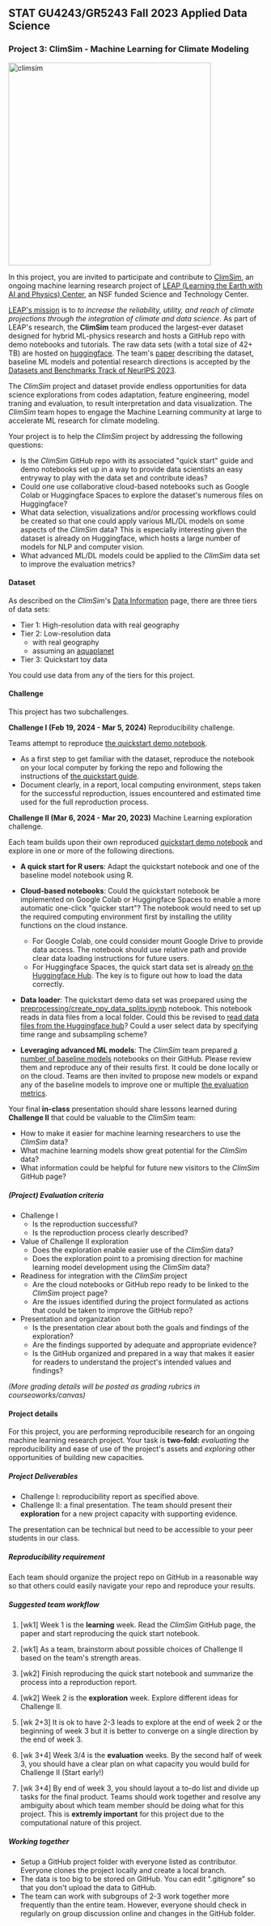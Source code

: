 ## STAT GU4243/GR5243 Fall 2023 Applied Data Science 

### Project 3: ClimSim - Machine Learning for Climate Modeling 

<img src="https://leap-stc.github.io/ClimSim/_images/fig_1.png" alt="climsim" width="400"/>

In this project, you are invited to participate and contribute to [ClimSim](https://leap-stc.github.io/ClimSim/README.html), an ongoing machine learning research project of [LEAP (Learning the Earth with AI and Physics) Center](https://leap.columbia.edu), an NSF funded Science and Technology Center. 

[LEAP's mission](https://leap.columbia.edu/about/) is to *to increase the reliability, utility, and reach of climate projections through the integration of climate and data science*. As part of LEAP's research, the **ClimSim** team produced the largest-ever dataset designed for hybrid ML-physics research and hosts a GitHub repo with demo notebooks and tutorials. The raw data sets (with a total size of 42+ TB) are hosted on [huggingface](https://huggingface.co/LEAP). The team's [paper](https://arxiv.org/abs/2306.08754) describing the dataset, baseline ML models and potential research directions is accepted by the [Datasets and Benchmarks Track of NeurIPS 2023](https://nips.cc/Conferences/2023/CallForDatasetsBenchmarks).

The *ClimSim* project and dataset provide endless opportunities for data science explorations from codes adaptation, feature engineering, model traning and evaluation, to result interpretation and data visualization. The *ClimSim* team hopes to engage the Machine Learning community at large to accelerate ML research for climate modeling. 

Your project is to help the *ClimSim* project by addressing the following questions:

* Is the *ClimSim* GitHub repo with its associated "quick start" guide and demo notebooks set up in a way to provide data scientists an easy entryway to play with the data set and contribute ideas?
* Could one use collaborative cloud-based notebooks such as Google Colab or Huggingface Spaces to explore the dataset's numerous files on Huggingface? 
* What data selection, visualizations and/or processing workflows could be created so that one could apply various ML/DL models on some aspects of the *ClimSim* data? This is especially interesting given the dataset is already on Huggingface, which hosts a large number of models for NLP and computer vision. 
* What advanced ML/DL models could be applied to the *ClimSim* data set to improve the evaluation metrics?

#### Dataset
As described on the *ClimSim*'s [Data Information](https://leap-stc.github.io/ClimSim/dataset.html) page, there are three tiers of data sets:

* Tier 1: High-resolution data with real geography
* Tier 2: Low-resolution data
	* with real geography
	* assuming an [aquaplanet](https://www.cesm.ucar.edu/models/simple/aquaplanet)
* Tier 3: Quickstart toy data

You could use data from any of the tiers for this project. 

#### Challenge
This project has two subchallenges. 

**Challenge I (Feb 19, 2024 - Mar 5, 2024)** Reproducibility challenge. 

Teams attempt to reproduce [the quickstart demo notebook](https://github.com/leap-stc/ClimSim/blob/main/demo_notebooks/quickstart_example.ipynb). 

* As a first step to get familiar with the dataset, reproduce the notebook on your local computer by forking the repo and following the instructions of [the quickstart guide](https://leap-stc.github.io/ClimSim/quickstart.html). 
* Document clearly, in a report, local computing environment, steps taken for the successful reproduction, issues encountered and estimated time used for the full reproduction process. 

**Challenge II (Mar 6, 2024 - Mar 20, 2023)** Machine Learning exploration challenge. 

Each team builds upon their own reproduced [quickstart demo notebook](https://github.com/leap-stc/ClimSim/blob/main/demo_notebooks/quickstart_example.ipynb) and explore in one or more of the following directions. 

* **A quick start for R users**: Adapt the quickstart notebook and one of the baseline model notebook using R. 

* **Cloud-based notebooks**: Could the quickstart notebook be implemented on Google Colab or Huggingface Spaces to enable a more automatic one-click "quicker start"? The notebook would need to set up the required computing environment first by installing the utility functions on the cloud instance. 
	* For Google Colab, one could consider mount Google Drive to provide data access. The notebook should use relative path and provide clear data loading instructions for future users.
	* For Huggingface Spaces, the quick start data set is already [on the Huggingface Hub](https://huggingface.co/datasets/LEAP/subsampled_low_res). The key is to figure out how to load the data correctly.

* **Data loader**: The quickstart demo data set was proepared using the [preprocessing/create_npy_data_splits.ipynb](https://github.com/leap-stc/ClimSim/tree/main/preprocessing/create_npy_data_splits.ipynb) notebook. This notebook reads in data files from a local folder. Could this be revised to [read data files from the Huggingface hub](https://huggingface.co/docs/datasets/loading)? Could a user select data by specifying time range and subsampling scheme? 

* **Leveraging advanced ML models**: The *ClimSim* team prepared [a number of baseline models](https://leap-stc.github.io/ClimSim/models.html) notebooks on their GitHub. Please review them and reproduce any of their results first. It could be done locally or on the cloud. Teams are then invited to propose new models or expand any of the baseline models to improve one or multiple [the evaluation metrics](https://leap-stc.github.io/ClimSim/evaluating.html). 
 
Your final **in-class** presentation should share lessons learned during **Challenge II** that could be valuable to the *ClimSim* team:

* How to make it easier for machine learning researchers to use the *ClimSim* data?
* What machine learning models show great potential for the *ClimSim* data?
* What information could be helpful for future new visitors to the *ClimSim* GitHub page?

##### (Project) Evaluation criteria

- Challenge I
	- Is the reproduction successful?
  	- Is the reproduction process clearly described?
- Value of Challenge II exploration
	- Does the exploration enable easier use of the *ClimSim* data?
	- Does the exploration point to a promising direction for machine learning model development using the *ClimSim* data? 
- Readiness for integration with the *ClimSim* project
  - Are the cloud notebooks or GitHub repo ready to be linked to the *ClimSim* project page?
  - Are the issues identified during the project formulated as actions that could be taken to improve the GitHub repo?
- Presentation and organization
  - Is the presentation clear about both the goals and findings of the exploration?
  - Are the findings supported by adequate and appropriate evidence?
  - Is the GitHub organized and prepared in a way that makes it easier for readers to understand the project's intended values and findings?

*(More grading details will be posted as grading rubrics in courseoworks/canvas)*


#### Project details

For this project, you are performing reproducibile research for an ongoing machine learning research project. Your task is **two-fold:** *evaluating* the reproducibility and ease of use of the project's assets and *exploring* other opportunities of building new capacities. 

##### Project Deliverables

+ Challenge I: reproducibility report as specified above. 
+ Challenge II: a final presentation. The team should present their **exploration** for a new project capacity with supporting evidence.

The presentation can be technical but need to be accessible to your peer students in our class. 

##### Reproducibility requirement

Each team should organize the project repo on GitHub in a reasonable way so that others could easily navigate your repo and reproduce your results.

##### Suggested team workflow

1. [wk1] Week 1 is the **learning** week. Read the *ClimSim* GitHub page, the paper and start reproducing the quick start notebook. 

2. [wk1] As a team, brainstorm about possible choices of Challenge II based on the team's strength areas.

4. [wk2] Finish reproducing the quick start notebook and summarize the process into a reproduction report. 

5. [wk2] Week 2 is the **exploration** week. Explore different ideas for Challenge II.

6. [wk 2+3] It is ok to have 2-3 leads to explore at the end of week 2 or the beginning of week 3 but it is better to converge on a single direction by the end of week 3.

7. [wk 3+4] Week 3/4 is the **evaluation** weeks. By the second half of week 3, you should have a clear plan on what capacity you would build for Challenge II (Start early!)

8. [wk 3+4] By end of week 3, you should layout a to-do list and divide up tasks for the final product. Teams should work together and resolve any ambiguity about which team member should be doing what for this project. This is **extremly important** for this project due to the computational nature of this project.

##### Working together

- Setup a GitHub project folder with everyone listed as contributor. Everyone clones the project locally and create a local branch.
- The data is too big to be stored on GitHub. You can edit  ".gitignore" so that you don't upload the  data to GitHub.
- The team can work with subgroups of 2-3 work together more frequently than the entire team. However, everyone should check in regularly on group discussion online and changes in the GitHub folder.  
